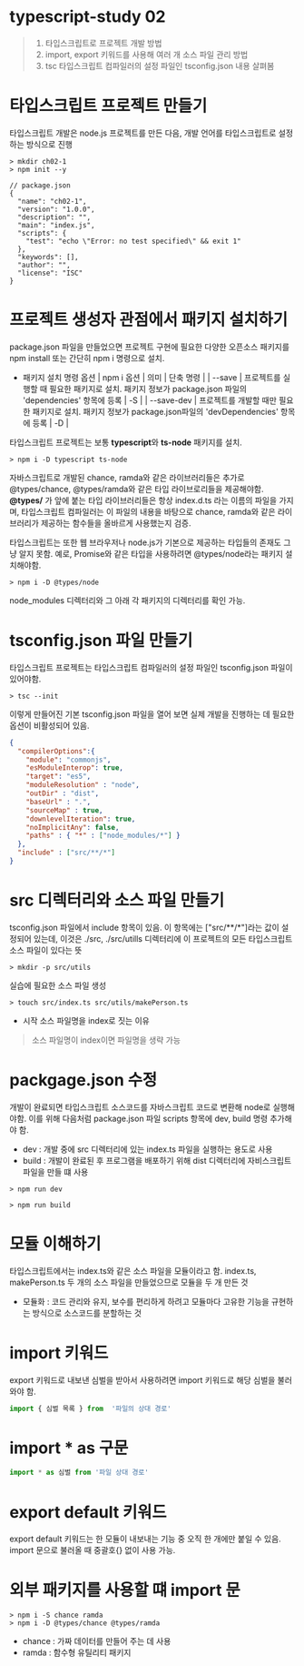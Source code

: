 # typescript-study 02

> 1. 타입스크립트로 프로젝트 개발 방법 
> 2. import, export 키워드를 사용해 여러 개 소스 파일 관리 방법
> 3. tsc 타입스크립트 컴파일러의 설정 파일인 tsconfig.json 내용 살펴봄

# 타입스크립트 프로젝트 만들기
타입스크립트 개발은 node.js 프로젝트를 만든 다음, 개발 언어를 타입스크립트로 설정하는 방식으로 진행
``` shell
> mkdir ch02-1
> npm init --y

// package.json
{
  "name": "ch02-1",
  "version": "1.0.0",
  "description": "",
  "main": "index.js",
  "scripts": {
    "test": "echo \"Error: no test specified\" && exit 1"
  },
  "keywords": [],
  "author": "",
  "license": "ISC"
}
```

# 프로젝트 생성자 관점에서 패키지 설치하기
package.json 파일을 만들었으면 프로젝트 구현에 필요한 다양한 오픈소스 패키지를 npm install 또는 간단히 npm i 명령으로 설치.

- 패키지 설치 명령 옵션
| npm i 옵션 | 의미 | 단축 명령 |
| --save | 프로젝트를 실행할 때 필요한 패키지로 설치. 패키지 정보가 package.json 파일의 'dependencies' 항목에 등록 | -S |
| --save-dev | 프로젝트를 개발할 때만 필요한 패키지로 설치. 패키지 정보가 package.json파일의 'devDependencies' 항목에 등록 | -D |

타입스크립트 프로젝트는 보통 **typescript**와 **ts-node** 패키지를 설치. 
```shell
> npm i -D typescript ts-node
```

자바스크립트로 개발된 chance, ramda와 같은 라이브러리들은 추가로 @types/chance, @types/ramda와 같은 타입 라이브로리들을 제공해야함.
**@types/** 가 앞에 붙는 타입 라이브러리들은 항상 index.d.ts 라는 이름의 파일을 가지며, 타입스크립트 컴파일러는 이 파일의 내용을 바탕으로 chance, ramda와 같은 라이브러리가 제공하는 함수들을 올바르게 사용했는지 검증.   

타입스크립트는 또한 웹 브라우저나 node.js가 기본으로 제공하는 타입들의 존재도 그냥 알지 못함. 예로, Promise와 같은 타입을 사용하려면 @types/node라는 패키지 설치해야함.
```shell
> npm i -D @types/node
```

node_modules 디렉터리와 그 아래 각 패키지의 디렉터리를 확인 가능.

# tsconfig.json 파일 만들기
타입스크립트 프로젝트는 타입스크립트 컴파일러의 설정 파일인 tsconfig.json 파일이 있어야함. 

```shell
> tsc --init
```

이렇게 만들어진 기본 tsconfig.json 파일을 열어 보면 실제 개발을 진행하는 데 필요한 옵션이 비활성되어 있음.
```json
{
  "compilerOptions":{
    "module": "commonjs",
    "esModuleInterop": true,
    "target": "es5",
    "moduleResolution" : "node",
    "outDir" : "dist",
    "baseUrl" : ".",
    "sourceMap" : true,
    "downlevelIteration": true,
    "noImplicitAny": false,
    "paths" : { "*" : ["node_modules/*"] }
  },
  "include" : ["src/**/*"]
}
```

# src 디렉터리와 소스 파일 만들기
tsconfig.json 파일에서 include 항목이 있음. 
이 항목에는 ["src/**/*"]라는 값이 설정되어 있는데, 이것은 ./src, ./src/utills 디렉터리에 이 프로젝트의 모든 타입스크립트 소스 파일이 있다는 뜻

```shell
> mkdir -p src/utils
```
실습에 필요한 소스 파일 생성
```shell
> touch src/index.ts src/utils/makePerson.ts
```

- 시작 소스 파일명을 index로 짓는 이유
> 소스 파일명이 index이면 파일명을 생략 가능

# packgage.json 수정
개발이 완료되면 타입스크립트 소스코드를 자바스크립트 코드로 변환해 node로 실행해야함. 이를 위해 다음처럼 package.json 파일 scripts 항목에 dev, build 명령 추가해야 함.

- dev : 개발 중에 src 디렉터리에 있는 index.ts 파일을 실행하는 용도로 사용
- build : 개발이 완료된 후 프로그램을 배포하기 위해 dist 디렉터리에 자비스크립트 파일을 만들 떄 사용

```shell
> npm run dev
```

```shell
> npm run build
```

# 모듈 이해하기

타입스크립트에서는 index.ts와 같은 소스 파일을 모듈이라고 함.
index.ts, makePerson.ts 두 개의 소스 파일을 만들었으므로 모듈을 두 개 만든 것
- 모듈화 :  코드 관리와 유지, 보수를 편리하게 하려고 모듈마다 고유한 기능을 규현하는 방식으로 소스코드를 분할하는 것

# import 키워드
export 키워드로 내보낸 심벌을 받아서 사용하려면 import 키워드로 해당 심벌을 불러와야 함. 
```javascript
import { 심벌 목록 } from  '파일의 상대 경로'
```
# import * as 구문
```javascript
import * as 심벌 from '파일 상대 경로'
```

# export default 키워드

export default 키워드는 한 모듈이 내보내는 기능 중 오직 한 개에만 붙일 수 있음.
import 문으로 불러올 때 중괄호{} 없이 사용 가능.

# 외부 패키지를 사용할 떄 import 문
```shell
> npm i -S chance ramda
> npm i -D @types/chance @types/ramda
```

- chance : 가짜 데이터를 만들어 주는 데 사용
- ramda : 함수형 유틸리티 패키지






